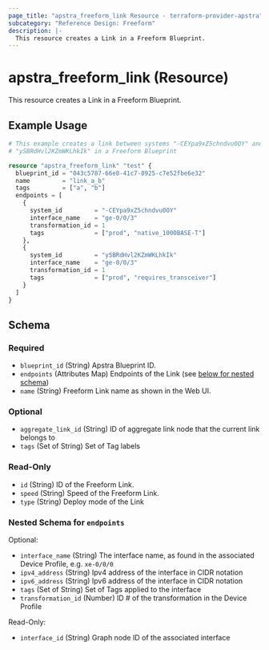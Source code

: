 ```yaml
---
page_title: "apstra_freeform_link Resource - terraform-provider-apstra"
subcategory: "Reference Design: Freeform"
description: |-
  This resource creates a Link in a Freeform Blueprint.
---
```


# apstra_freeform_link (Resource)

This resource creates a Link in a Freeform Blueprint.


## Example Usage

```terraform
# This example creates a link between systems "-CEYpa9xZ5chndvu0OY" and
# "ySBRdHvl2KZmWKLhkIk" in a Freeform Blueprint

resource "apstra_freeform_link" "test" {
  blueprint_id = "043c5787-66e8-41c7-8925-c7e52fbe6e32"
  name         = "link_a_b"
  tags         = ["a", "b"]
  endpoints = [
    {
      system_id         = "-CEYpa9xZ5chndvu0OY"
      interface_name    = "ge-0/0/3"
      transformation_id = 1
      tags              = ["prod", "native_1000BASE-T"]
    },
    {
      system_id         = "ySBRdHvl2KZmWKLhkIk"
      interface_name    = "ge-0/0/3"
      transformation_id = 1
      tags              = ["prod", "requires_transceiver"]
    }
  ]
}
```

<!-- schema generated by tfplugindocs -->
## Schema

### Required

- `blueprint_id` (String) Apstra Blueprint ID.
- `endpoints` (Attributes Map) Endpoints of the  Link (see [below for nested schema](#nestedatt--endpoints))
- `name` (String) Freeform Link name as shown in the Web UI.

### Optional

- `aggregate_link_id` (String) ID of aggregate link node that the current link belongs to
- `tags` (Set of String) Set of Tag labels

### Read-Only

- `id` (String) ID of the Freeform Link.
- `speed` (String) Speed of the Freeform Link.
- `type` (String) Deploy mode of the Link

<a id="nestedatt--endpoints"></a>
### Nested Schema for `endpoints`

Optional:

- `interface_name` (String) The interface name, as found in the associated Device Profile, e.g. `xe-0/0/0`
- `ipv4_address` (String) Ipv4 address of the interface in CIDR notation
- `ipv6_address` (String) Ipv6 address of the interface in CIDR notation
- `tags` (Set of String) Set of Tags applied to the interface
- `transformation_id` (Number) ID # of the transformation in the Device Profile

Read-Only:

- `interface_id` (String) Graph node ID of the associated interface



